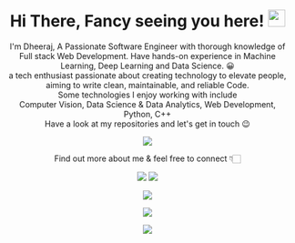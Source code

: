 
# <p align="center" > <h1 align="center" > Hi There, Fancy seeing you here! <img src="https://user-images.githubusercontent.com/21185758/90338872-fd1c7d00-dfec-11ea-96f1-ca4245a05836.gif" width="30px"></h1></p>
  
  <p align="center" >
I'm Dheeraj, A Passionate Software Engineer with thorough knowledge of Full stack Web Development. Have hands-on experience in Machine Learning, Deep Learning and Data Science. 😀 </br> 
a tech enthusiast passionate about creating technology to elevate people,
 </br> aiming to write clean, maintainable, and reliable Code.</br> 
Some technologies I enjoy working with include</br> Computer Vision, Data Science & Data Analytics, Web Development, Python, C++</br>
Have a look at my repositories and let's get in touch 😉 </br>
</p>

<p align="center" ><a href="https://github-readme-stats.vercel.app/api?username=Dheeraj-1999&show_icons=true"><img src="https://github-readme-stats.vercel.app/api?username=Dheeraj-1999&show_icons=true"></a></p>
<p align="center">Find out more about me & feel free to connect 👇🏻 </br></p>


<p align="center">
  <a href="https://www.linkedin.com/in/dnglinkdin/"><img src="https://img.shields.io/badge/linkedin-%230177B5?style=flat&logo=linkedin&logoColor=white"/></a>
  <a href="mailto:dheerajnagpal21081999@yahoo.com"><img src="https://img.shields.io/badge/-mail-c14438?style=flat&logo=Gmail&logoColor=white&link=mailto:me@muhammad-saad.me"></a>
</p>
<p align="center">
<a href="http://web-resume-dng.herokuapp.com/"><img src="https://img.shields.io/badge/-Visit My Portfolio-0A0A0A?style=flat&logo=data%3Aimage%2Fpng%3Bbase64%2CiVBORw0KGgoAAAANSUhEUgAAAEAAAABACAYAAACqaXHeAAAABmJLR0QA%2FwD%2FAP%2BgvaeTAAAIgElEQVR4nO2be5DWVRnHv2dh2eHqAqYOI0Iqggh2mdAIdAzFNC%2FRBcf%2B0KyIyrHLZBMI5kxmY04244XRFmmaytQma9IRiyYnDUyRvI2ZsoCLSZKRLtIuAi776Y%2Fze4fnd97f7%2Fe%2Bv8sCTnxndubd9zzP93nO%2FTzPOa90CIfwfw030AaAoZJmSPqQpCmSJkk6WtLI6K9fUq%2BkbklbJb0oqVPSY5LWOuf2DLSPlQMYA3wOWAXspjh6gd8DnwFGHOh6NQQwHVgBvFWi0mnoAe4AJlXpcyVTADhW0g2SPpnC%2BYL8kH5C0gZJXZK2S9ohaYikseZvqvx0mS1pfALXXkm%2FlLTEOfdyFf4XBjAEuA7YldJr9wHHleD%2FVsaI6AWuAoZUWac8zk0Dnk5wbJv5%2FIOSNm43XPcAjyTYW1emkYs69oloTlq8DFwEXGy%2Bu62knTWG64Lou3MTGn47MK%2Ba2jV2ahGw1xjvA74LDIvKz7a9VsJOG36Y1zDOlA0CrgbeDvz4chV1zHLqmqDlXwc%2BEsi835T%2FpYStM%2BzoSpGZHY08iyVFbTZyaFFg6Fn86h%2FKtRuZf5awd53h6ciQG4tfByyqHQn4Od9vDDwOHJYh%2F%2B9Irh8YU9Dm3429zPkdNfpjRr6vkU4eR6YB%2FzXk67IqH%2Bn8ycifWcCmnUa9wMgmdEYBjxq97UkjNK8jrcBTdkhjFqMMve8bnasK2L3J6P8sh96RkY%2B2s4qfE4DvGLI9wClN6s0zeg%2FltDkq6r1CIwi%2FMO4x%2Bovz6FuidxM%2F4V2TQ3c0%2B7aoXURbZJO63zA21wMtBXz%2FpuHoBSbk5RDwC0PyDDA4p%2F7DRn9%2BkzrDgC1Gb0Fuxz3PYOBvhufOvAQnEV%2F15xZwwvbkb5rUWWp0tgBtee0arnMMVx9wfB7lDqP8h4IOjIsMgw%2BPD28gfxSww9hdWMRuwPk7w3dHs0pjgJ1G8ewSDqw0PFc3kL3XyD4DDCpq13DOMZw9NJNUwWdyangeKJwzAC40XK%2BmDWlgvpHrB84oajPgdcBGw31pM0oPGoWlJR1oIX6i%2B2qCzATgP0bm9oK2BpOw2wBLDPeDjUiGEt%2F6JhdxJuC8zPC9ZochPuJ7wpRvamqY1ttoBzrx%2B%2F%2F8oGyC4e8h62AEnG6EN%2Bd1JIVzEH4q1XB99L0Dfmq%2B3wV8sKCNTxueexPKbcR4mi0LDxmzzOdHizgTwjm3V9Ii89WVwMmSrpdk5%2BQVzrnHC5qZZj53JZTbsDzWyGEDnGg%2BryvoTB2ccw9IWhn92yppleKNssw5t6KEiZPM5%2BcTym0DTEllIR5NXVjCoSTu8cT3%2BRrupsBxN%2BDeYPg%2BkFB%2BpilfnUW0yQhOLeNUAncLcH9Q%2BTVAa0nedval6PqA4Qky7zU2X8oiWxKR3E%2BJ%2FT%2BBdzTxQ1ENO4DpJbnPM3xPp8iMNzLbGhHmCnqacPDD1OftbEa5C39sbolkr8DHEXObGR3ADYbr5hSZYUZmV5X1y3KsHVhGPIP8FvB5fMbHZpk2EN8qa9gInN7Ajk2FfSpFpm2%2FNQA%2Bi7QQf%2BixWI9ZoIDziae107AbmJ1i63DD0Q8cmSJ3hOFLngLAMcDNUU%2B8jr98uBWY2GTF24DPEl%2BRwY%2BAZSQfUy8JZN%2FAR6IdQLf5vpOE6YAfTTWszfDteCNXvwjiLzPeTOmBncD5GeSTge9R3%2BPgc3KnZuieG1R%2BgimbGDTCWQn6dmFdFJYbublGbnVYeCzx%2BZiE3cCUSL4FP4eXAmtT5Dfiezdzfwe%2BbXR%2BlFBu8xJXBmXtxN8enJBh52tG7se2bLCkxZJqAUiXpAWS1sofGVdImih%2FhX0P8JqkUyWlpcWfknSLpLucc29nVd7Yz4LdisOXIpdEfknSc865zgwee1R%2BMVYCvGJaZ05QZk9QaXgDWA7MUk7gL1Nr6MasN%2FikrJ0ClwW6dteoC7MDWXvAOy0stMNoRFA2MqHC%2FfgY%2FyZ83q1M3m448K%2BgETqiBu1OsHsfcArxqHUnMDrDxiQjWx8OA%2F8wAuEIOMuUbcEvlu1FK5zi4MeJnxWagX2D8JMG%2FDZFXp8QiVq7hq6o0iPwK2eXKbulyooHPswDtiZU9CXgC8AfMxrjIfx2mHgNRjwjVZcSc5His9q3ECbhTUnTnXOvVFPlREeHS%2FqofGiLpCclraotpsBMSUsjmbQ4ZXOk1xn9tUiqrfq9ko5yzvUkGT%2BH5FAV%2FPlgTp3SAQAwg%2FzTpYbstDh%2B1e3Arwl78AHMbcAx%2B6l%2BmcCfP2z%2BcCVwHHA58NuMDoS8FyMHI%2FDxRQ27CRK2%2BNzjFPwbpRuDkZLvaizFgQF%2FVptheyzx1PmNDeTtCbOn1CjGZ1O2AZuBExtrVA%2FiF7VbyX6dMoMqrscNoX0jsIkGd3xVA78NWlyQITuO%2BLmm3AOJiHQy8QXmEUqc%2FnLafg%2Fxd8fLM2RHAE8a2fJPZAz5eey76QV%2F6zq0EvJ0m6PweYAaNpByawQcBqw2sn3Ax6p26OvBUHyYJh4vFbTVCjxgbO0EZqTIHgH8NfDtSwPhV%2FiAAeAFYFpjzVw2WvB3BTX0AxenyM4kHs1CgUdZeR38CvHXI73AAirYJvH3hcuDCl2bINeKf7hpI9m%2BAev5BAcuov7ktQZ4XwlOB%2Fww4LwrbFh8KPxcILedqud8Ew5PIr7q1nrhblLmawZXG%2FGbYoBfYe4o8HcGSVHhOqpa7fMicvxa4k9q7Ii4HDi6AcdY4M%2BB7q%2Fxw3wi%2FkcRYY%2BDP%2BEt5kD9YCKoxMSox5LQj39t2gF8EZgFnIB%2FizSZ%2BjR6N%2FBz4lugRR9wJwdJkBYD%2Fl1xB%2FF3%2FlWh9qOpgz%2Bqi3p3If6StUxj9ODfLF3KAP1sbn%2F9cHKmpJPl09NTJb1L0ij59LqT1CP%2FK7JXJa3XO%2F2Hk4dwCO8c%2FA8k8ViD394bVQAAAABJRU5ErkJggg%3D%3D"></a>
</p>
<p align="center">
<a href ="https://drive.google.com/file/d/1HGtcKRtQC6rcOxYjoN32yP9TKKW2glEN/view"><img src="https://img.shields.io/badge/-Resume-0A0A0A?style=flat&logo=data%3Aimage%2Fpng%3Bbase64%2CiVBORw0KGgoAAAANSUhEUgAAAEAAAABACAYAAACqaXHeAAAABmJLR0QA%2FwD%2FAP%2BgvaeTAAAIgElEQVR4nO2be5DWVRnHv2dh2eHqAqYOI0Iqggh2mdAIdAzFNC%2FRBcf%2B0KyIyrHLZBMI5kxmY04244XRFmmaytQma9IRiyYnDUyRvI2ZsoCLSZKRLtIuAi776Y%2Fze4fnd97f7%2Fe%2Bv8sCTnxndubd9zzP93nO%2FTzPOa90CIfwfw030AaAoZJmSPqQpCmSJkk6WtLI6K9fUq%2BkbklbJb0oqVPSY5LWOuf2DLSPlQMYA3wOWAXspjh6gd8DnwFGHOh6NQQwHVgBvFWi0mnoAe4AJlXpcyVTADhW0g2SPpnC%2BYL8kH5C0gZJXZK2S9ohaYikseZvqvx0mS1pfALXXkm%2FlLTEOfdyFf4XBjAEuA7YldJr9wHHleD%2FVsaI6AWuAoZUWac8zk0Dnk5wbJv5%2FIOSNm43XPcAjyTYW1emkYs69oloTlq8DFwEXGy%2Bu62knTWG64Lou3MTGn47MK%2Ba2jV2ahGw1xjvA74LDIvKz7a9VsJOG36Y1zDOlA0CrgbeDvz4chV1zHLqmqDlXwc%2BEsi835T%2FpYStM%2BzoSpGZHY08iyVFbTZyaFFg6Fn86h%2FKtRuZf5awd53h6ciQG4tfByyqHQn4Od9vDDwOHJYh%2F%2B9Irh8YU9Dm3429zPkdNfpjRr6vkU4eR6YB%2FzXk67IqH%2Bn8ycifWcCmnUa9wMgmdEYBjxq97UkjNK8jrcBTdkhjFqMMve8bnasK2L3J6P8sh96RkY%2B2s4qfE4DvGLI9wClN6s0zeg%2FltDkq6r1CIwi%2FMO4x%2Bovz6FuidxM%2F4V2TQ3c0%2B7aoXURbZJO63zA21wMtBXz%2FpuHoBSbk5RDwC0PyDDA4p%2F7DRn9%2BkzrDgC1Gb0Fuxz3PYOBvhufOvAQnEV%2F15xZwwvbkb5rUWWp0tgBtee0arnMMVx9wfB7lDqP8h4IOjIsMgw%2BPD28gfxSww9hdWMRuwPk7w3dHs0pjgJ1G8ewSDqw0PFc3kL3XyD4DDCpq13DOMZw9NJNUwWdyangeKJwzAC40XK%2BmDWlgvpHrB84oajPgdcBGw31pM0oPGoWlJR1oIX6i%2B2qCzATgP0bm9oK2BpOw2wBLDPeDjUiGEt%2F6JhdxJuC8zPC9ZochPuJ7wpRvamqY1ttoBzrx%2B%2F%2F8oGyC4e8h62AEnG6EN%2Bd1JIVzEH4q1XB99L0Dfmq%2B3wV8sKCNTxueexPKbcR4mi0LDxmzzOdHizgTwjm3V9Ii89WVwMmSrpdk5%2BQVzrnHC5qZZj53JZTbsDzWyGEDnGg%2BryvoTB2ccw9IWhn92yppleKNssw5t6KEiZPM5%2BcTym0DTEllIR5NXVjCoSTu8cT3%2BRrupsBxN%2BDeYPg%2BkFB%2BpilfnUW0yQhOLeNUAncLcH9Q%2BTVAa0nedval6PqA4Qky7zU2X8oiWxKR3E%2BJ%2FT%2BBdzTxQ1ENO4DpJbnPM3xPp8iMNzLbGhHmCnqacPDD1OftbEa5C39sbolkr8DHEXObGR3ADYbr5hSZYUZmV5X1y3KsHVhGPIP8FvB5fMbHZpk2EN8qa9gInN7Ajk2FfSpFpm2%2FNQA%2Bi7QQf%2BixWI9ZoIDziae107AbmJ1i63DD0Q8cmSJ3hOFLngLAMcDNUU%2B8jr98uBWY2GTF24DPEl%2BRwY%2BAZSQfUy8JZN%2FAR6IdQLf5vpOE6YAfTTWszfDteCNXvwjiLzPeTOmBncD5GeSTge9R3%2BPgc3KnZuieG1R%2BgimbGDTCWQn6dmFdFJYbublGbnVYeCzx%2BZiE3cCUSL4FP4eXAmtT5Dfiezdzfwe%2BbXR%2BlFBu8xJXBmXtxN8enJBh52tG7se2bLCkxZJqAUiXpAWS1sofGVdImih%2FhX0P8JqkUyWlpcWfknSLpLucc29nVd7Yz4LdisOXIpdEfknSc865zgwee1R%2BMVYCvGJaZ05QZk9QaXgDWA7MUk7gL1Nr6MasN%2FikrJ0ClwW6dteoC7MDWXvAOy0stMNoRFA2MqHC%2FfgY%2FyZ83q1M3m448K%2BgETqiBu1OsHsfcArxqHUnMDrDxiQjWx8OA%2F8wAuEIOMuUbcEvlu1FK5zi4MeJnxWagX2D8JMG%2FDZFXp8QiVq7hq6o0iPwK2eXKbulyooHPswDtiZU9CXgC8AfMxrjIfx2mHgNRjwjVZcSc5His9q3ECbhTUnTnXOvVFPlREeHS%2FqofGiLpCclraotpsBMSUsjmbQ4ZXOk1xn9tUiqrfq9ko5yzvUkGT%2BH5FAV%2FPlgTp3SAQAwg%2FzTpYbstDh%2B1e3Arwl78AHMbcAx%2B6l%2BmcCfP2z%2BcCVwHHA58NuMDoS8FyMHI%2FDxRQ27CRK2%2BNzjFPwbpRuDkZLvaizFgQF%2FVptheyzx1PmNDeTtCbOn1CjGZ1O2AZuBExtrVA%2FiF7VbyX6dMoMqrscNoX0jsIkGd3xVA78NWlyQITuO%2BLmm3AOJiHQy8QXmEUqc%2FnLafg%2Fxd8fLM2RHAE8a2fJPZAz5eey76QV%2F6zq0EvJ0m6PweYAaNpByawQcBqw2sn3Ax6p26OvBUHyYJh4vFbTVCjxgbO0EZqTIHgH8NfDtSwPhV%2FiAAeAFYFpjzVw2WvB3BTX0AxenyM4kHs1CgUdZeR38CvHXI73AAirYJvH3hcuDCl2bINeKf7hpI9m%2BAev5BAcuov7ktQZ4XwlOB%2Fww4LwrbFh8KPxcILedqud8Ew5PIr7q1nrhblLmawZXG%2FGbYoBfYe4o8HcGSVHhOqpa7fMicvxa4k9q7Ii4HDi6AcdY4M%2BB7q%2Fxw3wi%2FkcRYY%2BDP%2BEt5kD9YCKoxMSox5LQj39t2gF8EZgFnIB%2FizSZ%2BjR6N%2FBz4lugRR9wJwdJkBYD%2Fl1xB%2FF3%2FlWh9qOpgz%2Bqi3p3If6StUxj9ODfLF3KAP1sbn%2F9cHKmpJPl09NTJb1L0ij59LqT1CP%2FK7JXJa3XO%2F2Hk4dwCO8c%2FA8k8ViD394bVQAAAABJRU5ErkJggg%3D%3D"></a></p>

<p align="center"><a href="https://visitor-badge.laobi.icu/badge?page_id=Dheeraj-1999" alt="profile visitors"><img src="https://visitor-badge.laobi.icu/badge?page_id=Dheeraj-1999"><a><p>

<!--
**Dheeraj-1999/Dheeraj-1999** is a ✨ _special_ ✨ repository because its `README.md` (this file) appears on your GitHub profile.

Here are some ideas to get you started:

- 🔭 I’m currently working on ...
- 🌱 I’m currently learning ...
- 👯 I’m looking to collaborate on ...
- 🤔 I’m looking for help with ...
- 💬 Ask me about ...
- 📫 How to reach me: ...
- 😄 Pronouns: ...
- ⚡ Fun fact: ...
-->
